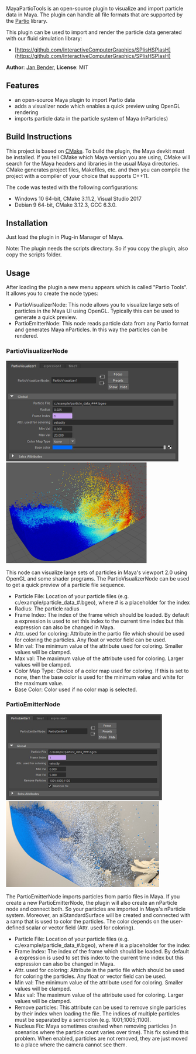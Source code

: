MayaPartioTools is an open-source plugin to visualize and import particle data in Maya. The plugin can handle all file formats that are supported by the [Partio](https://www.disneyanimation.com/technology/partio.html) library.

This plugin can be used to import and render the particle data generated with our fluid simulation library:
- [https://github.com/InteractiveComputerGraphics/SPlisHSPlasH](https://github.com/InteractiveComputerGraphics/SPlisHSPlasH)

**Author**: [Jan Bender](http://www.interactive-graphics.de), **License**: MIT


## Features

* an open-source Maya plugin to import Partio data
* adds a visualizer node which enables a quick preview using OpenGL rendering
* imports particle data in the particle system of Maya (nParticles)


## Build Instructions

This project is based on [CMake](https://cmake.org/). To build the plugin, the Maya devkit must be installed. If you tell CMake which Maya version you are using, CMake will search for the Maya headers and libraries in the usual Maya directories. CMake generates project files, Makefiles, etc. and then you can compile the project with a compiler of your choice that supports C++11. 

The code was tested with the following configurations:
- Windows 10 64-bit, CMake 3.11.2, Visual Studio 2017
- Debian 9 64-bit, CMake 3.12.3, GCC 6.3.0.


## Installation

Just load the plugin in Plug-in Manager of Maya. 

Note: The plugin needs the scripts directory. So if you copy the plugin, also copy the scripts folder. 


## Usage

After loading the plugin a new menu appears which is called "Partio Tools". It allows you to create the node types:

* PartioVisualizerNode: This node allows you to visualize large sets of particles in the Maya UI using OpenGL. Typically this can be used to generate a quick preview. 
* PartioEmitterNode: This node reads particle data from any Partio format and generates Maya nParticles. In this way the particles can be rendered. 


### PartioVisualizerNode

<img src="images/visualizer_gui.jpg" height="275"> <img src="images/visualizer.jpg" height="275">

This node can visualize large sets of particles in Maya's viewport 2.0 using OpenGL and some shader programs. The PartioVisualizerNode can be used to get a quick preview of a particle file sequence.

* Particle File: Location of your particle files (e.g. c:/example/particle_data_#.bgeo), where # is a placeholder for the index
* Radius: The particle radius
* Frame Index: The index of the frame which should be loaded. By default a expression is used to set this index to the current time index but this expression can also be changed in Maya.
* Attr. used for coloring: Attribute in the partio file which should be used for coloring the particles. Any float or vector field can be used.
* Min val: The minimum value of the attribute used for coloring. Smaller values will be clamped.
* Max val: The maximum value of the attribute used for coloring. Larger values will be clamped.
* Color Map Type: Choice of a color map used for coloring. If this is set to none, then the base color is used for the minimum value and white for the maximum value.  
* Base Color: Color used if no color map is selected.



### PartioEmitterNode

<img src="images/emitter_gui.jpg" height="235"> <img src="images/emitter.jpg" height="235">

The PartioEmitterNode imports particles from partio files in Maya. If you create a new PartioEmitterNode, the plugin will also create an nParticle node and connect both. So your particles are imported in Maya's nParticle system. 
Moreover, an aiStandardSurface will be created and connected with a ramp that is used to color the particles. The color depends on the user-defined scalar or vector field (Attr. used for coloring).

* Particle File: Location of your particle files (e.g. c:/example/particle_data_#.bgeo), where # is a placeholder for the index
* Frame Index: The index of the frame which should be loaded. By default a expression is used to set this index to the current time index but this expression can also be changed in Maya.
* Attr. used for coloring: Attribute in the partio file which should be used for coloring the particles. Any float or vector field can be used.
* Min val: The minimum value of the attribute used for coloring. Smaller values will be clamped.
* Max val: The maximum value of the attribute used for coloring. Larger values will be clamped.
* Remove particles: This attribute can be used to remove single particles by their index when loading the file. The indices of multiple particles must be separated by a semicolon (e.g. 1001;1005;1100). 
* Nucleus Fix: Maya sometimes crashed when removing particles (in scenarios where the particle count varies over time). This fix solved this problem. When enabled, particles are not removed, they are just moved to a place where the camera cannot see them.
